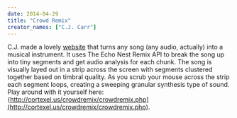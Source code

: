```yaml
---
date: 2014-04-29
title: "Crowd Remix"
creator_names: ["C.J. Carr"]
---
```


C.J. made a lovely [website](http://cortexel.us/crowdremix/crowdremix.php) that turns any song (any audio, actually) into a musical instrument. It uses The Echo Nest Remix API to break the song up into tiny segments and get audio analysis for each chunk. The song is visually layed out in a strip across the screen with segments clustered together based on timbral quality. As you scrub your mouse across the strip each segment loops, creating a sweeping granular synthesis type of sound. Play around with it yourself here: {http://cortexel.us/crowdremix/crowdremix.php](http://cortexel.us/crowdremix/crowdremix.php).